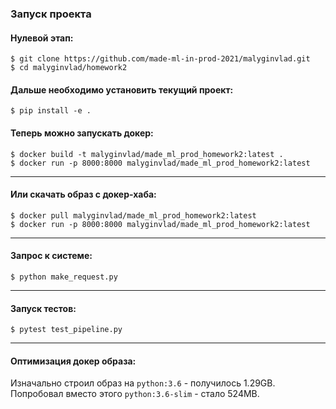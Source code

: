 ### Запуск проекта
#### Нулевой этап:
```shell script
$ git clone https://github.com/made-ml-in-prod-2021/malyginvlad.git
$ cd malyginvlad/homework2
```
#### Дальше необходимо установить текущий проект:
```shell script
$ pip install -e .
```
#### Теперь можно запускать докер:
```shell script
$ docker build -t malyginvlad/made_ml_prod_homework2:latest . 
$ docker run -p 8000:8000 malyginvlad/made_ml_prod_homework2:latest
```
----------
#### Или скачать образ с докер-хаба:
```shell script
$ docker pull malyginvlad/made_ml_prod_homework2:latest
$ docker run -p 8000:8000 malyginvlad/made_ml_prod_homework2:latest
```
----------
#### Запрос к системе:
```shell script
$ python make_request.py
```
----------
#### Запуск тестов:
```shell script
$ pytest test_pipeline.py
```
----------
#### Оптимизация докер образа:
Изначально строил образ на `python:3.6` - получилось 1.29GB. Попробовал вместо этого `python:3.6-slim` - стало 524MB.
